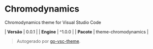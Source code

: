 # Chromodynamics

Chromodynamics theme for Visual Studio Code

| **Versão** | 0.0.1 |
| **Engine** | ^1.0.0 |
| **Pacote** | theme-chromodynamics |

> Autogerado por [go-vsc-theme](https://github.com/natalbu/go-vsc-theme).
